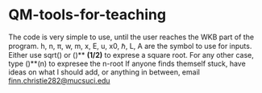 # QM-tools-for-teaching
The code is very simple to use, until the user reaches the WKB part of the program.
h, n, π, w, m, x, E, u, x0, ℏ, L, A are the symbol to use for inputs. Either use sqrt() or ()** **(1/2)** to exprese a square root. For any other case, type ()**(n) to expresee the n-root
If anyone finds themself stuck, have ideas on what I should add, or anything in between, email finn.christie282@mucsuci.edu 
